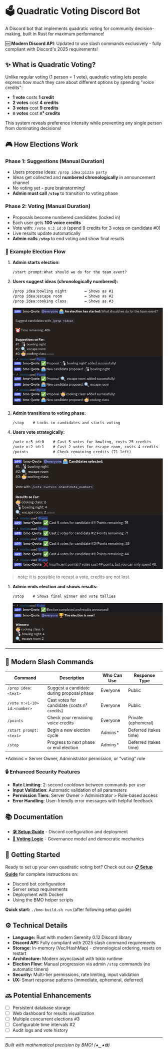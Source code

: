# 🗳️ Quadratic Voting Discord Bot

A Discord bot that implements quadratic voting for community decision-making, built in Rust for maximum performance!

🆕 **Modern Discord API**: Updated to use slash commands exclusively - fully compliant with Discord's 2025 requirements!

## ✨ What is Quadratic Voting?

Unlike regular voting (1 person = 1 vote), quadratic voting lets people express *how much* they care about different options by spending "voice credits":

- **1 vote** costs **1 credit**
- **2 votes** cost **4 credits** 
- **3 votes** cost **9 credits**
- **n votes** cost **n² credits**

This system reveals preference intensity while preventing any single person from dominating decisions!

## 🎮 How Elections Work

### Phase 1: Suggestions (Manual Duration)
- Users propose ideas: `/prop idea:pizza party`
- Ideas get collected and **numbered chronologically** in announcement channel
- No voting yet - pure brainstorming!
- **Admin must call `/stop`** to transition to voting phase

### Phase 2: Voting (Manual Duration)
- Proposals become numbered candidates (locked in)
- Each user gets **100 voice credits**
- Vote with: `/vote n:3 id:0` (spend 9 credits for 3 votes on candidate #0)
- Live results update automatically
- **Admin calls `/stop`** to end voting and show final results

### 🎯 Example Election Flow

1. **Admin starts election:**
   ```
   /start prompt:What should we do for the team event?
   ```

2. **Users suggest ideas (chronologically numbered):**
   ```
   /prop idea:bowling night        → Shows as #1
   /prop idea:escape room          → Shows as #2
   /prop idea:cooking class        → Shows as #3
   ```

   ![prop example](images/prop3.png)

3. **Admin transitions to voting phase:**
   ```
   /stop    # Locks in candidates and starts voting
   ```

4. **Users vote strategically:**
   ```
   /vote n:5 id:0    # Cast 5 votes for bowling, costs 25 credits
   /vote n:2 id:1    # Cast 2 votes for escape room, costs 4 credits
   /points           # Check remaining credits (71 left)
   ```

   ![vote example](images/vote3.png)

> note: it is possible to recast a vote, credits are not lost. 

1. **Admin ends election and shows results:**
   ```
   /stop    # Shows final winner and vote tallies
   ```

   ![result example](images/results3.png)

---

## 🤖 Modern Slash Commands

| Command | Description | Who Can Use | Response Type |
|---------|-------------|-------------|---------------|
| `/prop idea:<text>` | Suggest a candidate during proposal phase | Everyone | Public |
| `/vote n:<1-10> id:<number>` | Cast votes for candidate (costs n² credits) | Everyone | Public |
| `/points` | Check your remaining voice credits | Everyone | Private (ephemeral) |
| `/start prompt:<text>` | Begin a new election cycle | Admins* | Deferred (takes time) |
| `/stop` | Progress to next phase or end election | Admins* | Deferred (takes time) |

*Admins = Server Owner, Administrator permission, or "voting" role

### 🔒 Enhanced Security Features
- **Rate Limiting**: 2-second cooldown between commands per user
- **Input Validation**: Automatic validation of all parameters
- **Permission Tiers**: Server Owner > Administrator > Role-based access
- **Error Handling**: User-friendly error messages with helpful feedback

## 📚 Documentation

- **[🛠️ Setup Guide](SETUP.md)** - Discord configuration and deployment
- **[🧠 Voting Logic](LOGIC.md)** - Governance model and democratic mechanics

## 🚀 Getting Started

Ready to set up your own quadratic voting bot? Check out our [**📋 Setup Guide**](SETUP.md) for complete instructions on:

- Discord bot configuration
- Server setup requirements  
- Deployment with Docker
- Using the BMO helper scripts

**Quick start:** `./bmo-build.sh run` (after following setup guide)

## ⚙️ Technical Details

- **Language:** Rust with modern Serenity 0.12 Discord library
- **Discord API:** Fully compliant with 2025 slash command requirements
- **Storage:** In-memory (Vec/HashMap) - chronological ordering, resets on restart
- **Architecture:** Modern async/await with tokio runtime
- **Election Flow:** Manual progression via admin `/stop` commands (no automatic timers)
- **Security:** Multi-tier permissions, rate limiting, input validation
- **UX:** Smart response patterns (immediate, ephemeral, deferred)

## 🔜 Potential Enhancements

- [ ] Persistent database storage
- [ ] Web dashboard for results visualization  
- [ ] Multiple concurrent elections #3
- [ ] Configurable time intervals #2
- [ ] Audit logs and vote history

---

*Built with mathematical precision by BMO! (◕‿◕✿)*
